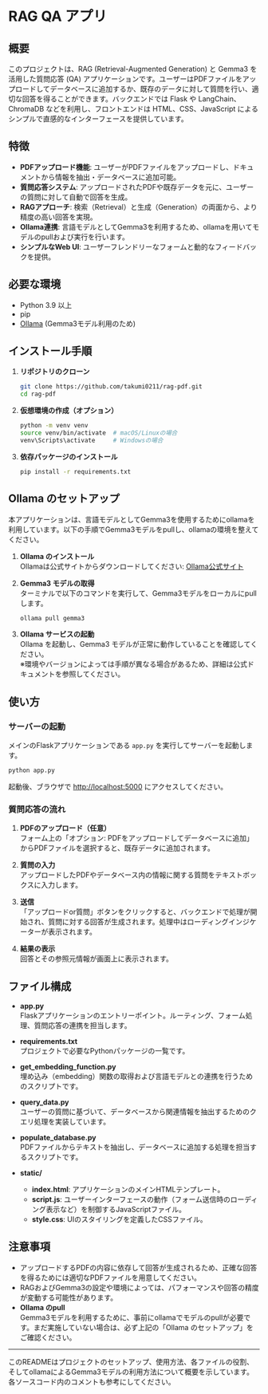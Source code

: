 # RAG QA アプリ

## 概要
このプロジェクトは、RAG (Retrieval-Augmented Generation) と Gemma3 を活用した質問応答 (QA) アプリケーションです。ユーザーはPDFファイルをアップロードしてデータベースに追加するか、既存のデータに対して質問を行い、適切な回答を得ることができます。バックエンドでは Flask や LangChain、ChromaDB などを利用し、フロントエンドは HTML、CSS、JavaScript によるシンプルで直感的なインターフェースを提供しています。

## 特徴
- **PDFアップロード機能**: ユーザーがPDFファイルをアップロードし、ドキュメントから情報を抽出・データベースに追加可能。
- **質問応答システム**: アップロードされたPDFや既存データを元に、ユーザーの質問に対して自動で回答を生成。
- **RAGアプローチ**: 検索（Retrieval）と生成（Generation）の両面から、より精度の高い回答を実現。
- **Ollama連携**: 言語モデルとしてGemma3を利用するため、ollamaを用いてモデルのpullおよび実行を行います。
- **シンプルなWeb UI**: ユーザーフレンドリーなフォームと動的なフィードバックを提供。

## 必要な環境
- Python 3.9 以上
- pip
- [Ollama](https://ollama.com/) (Gemma3モデル利用のため)

## インストール手順

1. **リポジトリのクローン**
   ```bash
   git clone https://github.com/takumi0211/rag-pdf.git
   cd rag-pdf
   ```

2. **仮想環境の作成（オプション）**
   ```bash
   python -m venv venv
   source venv/bin/activate  # macOS/Linuxの場合
   venv\Scripts\activate     # Windowsの場合
   ```

3. **依存パッケージのインストール**
   ```bash
   pip install -r requirements.txt
   ```

## Ollama のセットアップ
本アプリケーションは、言語モデルとしてGemma3を使用するためにollamaを利用しています。以下の手順でGemma3モデルをpullし、ollamaの環境を整えてください。

1. **Ollama のインストール**  
   Ollamaは公式サイトからダウンロードしてください: [Ollama公式サイト](https://ollama.com/)

2. **Gemma3 モデルの取得**  
   ターミナルで以下のコマンドを実行して、Gemma3モデルをローカルにpullします。
   ```bash
   ollama pull gemma3
   ```

3. **Ollama サービスの起動**  
   Ollama を起動し、Gemma3 モデルが正常に動作していることを確認してください。  
   ※環境やバージョンによっては手順が異なる場合があるため、詳細は公式ドキュメントを参照してください。

## 使い方

### サーバーの起動
メインのFlaskアプリケーションである `app.py` を実行してサーバーを起動します。
```bash
python app.py
```
起動後、ブラウザで [http://localhost:5000](http://localhost:5000) にアクセスしてください。

### 質問応答の流れ
1. **PDFのアップロード（任意）**  
   フォーム上の「オプション: PDFをアップロードしてデータベースに追加」からPDFファイルを選択すると、既存データに追加されます。

2. **質問の入力**  
   アップロードしたPDFやデータベース内の情報に関する質問をテキストボックスに入力します。

3. **送信**  
   「アップロードor質問」ボタンをクリックすると、バックエンドで処理が開始され、質問に対する回答が生成されます。処理中はローディングインジケーターが表示されます。

4. **結果の表示**  
   回答とその参照元情報が画面上に表示されます。

## ファイル構成

- **app.py**  
  Flaskアプリケーションのエントリーポイント。ルーティング、フォーム処理、質問応答の連携を担当します。

- **requirements.txt**  
  プロジェクトで必要なPythonパッケージの一覧です。  

- **get_embedding_function.py**  
  埋め込み（embedding）関数の取得および言語モデルとの連携を行うためのスクリプトです。

- **query_data.py**  
  ユーザーの質問に基づいて、データベースから関連情報を抽出するためのクエリ処理を実装しています。

- **populate_database.py**  
  PDFファイルからテキストを抽出し、データベースに追加する処理を担当するスクリプトです。

- **static/**  
  - **index.html**: アプリケーションのメインHTMLテンプレート。  
  - **script.js**: ユーザーインターフェースの動作（フォーム送信時のローディング表示など）を制御するJavaScriptファイル。  
  - **style.css**: UIのスタイリングを定義したCSSファイル。  


## 注意事項
- アップロードするPDFの内容に依存して回答が生成されるため、正確な回答を得るためには適切なPDFファイルを用意してください。
- RAGおよびGemma3の設定や環境によっては、パフォーマンスや回答の精度が変動する可能性があります。
- **Ollama のpull**  
  Gemma3モデルを利用するために、事前にollamaでモデルのpullが必要です。まだ実施していない場合は、必ず上記の「Ollama のセットアップ」をご確認ください。

---

このREADMEはプロジェクトのセットアップ、使用方法、各ファイルの役割、そしてollamaによるGemma3モデルの利用方法について概要を示しています。各ソースコード内のコメントも参考にしてください。
